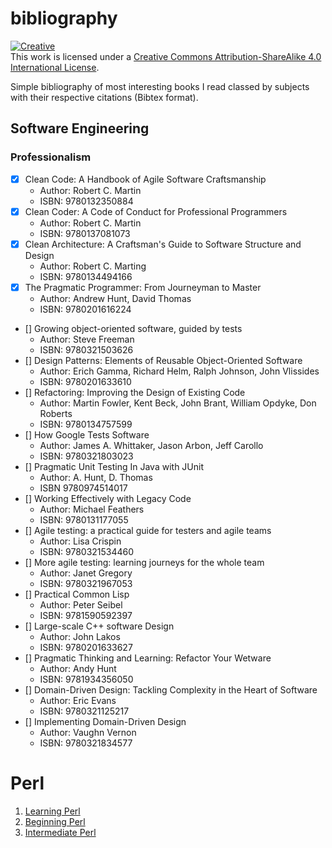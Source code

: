 # bibliography

<a rel=license href=http://creativecommons.org/licenses/by-sa/4.0/><img alt=Creative Commons License style=border-width:0 src=https://i.creativecommons.org/l/by-sa/4.0/88x31.png /></a><br />This work is licensed under a <a rel=license href=http://creativecommons.org/licenses/by-sa/4.0/>Creative Commons Attribution-ShareAlike 4.0 International License</a>.

Simple bibliography of most interesting books I read classed by subjects with their respective citations (Bibtex format).

## Software Engineering
### Professionalism
- [x] Clean Code: A Handbook of Agile Software Craftsmanship
    - Author: Robert C. Martin
    - ISBN: 9780132350884
- [x] Clean Coder: A Code of Conduct for Professional Programmers
    - Author: Robert C. Martin
    - ISBN: 9780137081073
- [x] Clean Architecture: A Craftsman's Guide to Software Structure and Design
    - Author: Robert C. Marting
    - ISBN: 9780134494166
- [x] The Pragmatic Programmer: From Journeyman to Master
    - Author: Andrew Hunt, David Thomas
    - ISBN: 9780201616224
- [] Growing object-oriented software, guided by tests
    - Author: Steve Freeman
    - ISBN: 9780321503626
- [] Design Patterns: Elements of Reusable Object-Oriented Software
    - Author: Erich Gamma, Richard Helm, Ralph Johnson, John Vlissides
    - ISBN: 9780201633610
- [] Refactoring: Improving the Design of Existing Code
    - Author: Martin Fowler, Kent Beck, John Brant, William Opdyke, Don Roberts
    - ISBN: 9780134757599
- [] How Google Tests Software
    - Author: James A. Whittaker, Jason Arbon, Jeff Carollo
    - ISBN: 9780321803023
- [] Pragmatic Unit Testing In Java with JUnit
    - Author: A. Hunt, D. Thomas
    - ISBN 9780974514017
- [] Working Effectively with Legacy Code
    - Author: Michael Feathers
    - ISBN: 9780131177055
- [] Agile testing: a practical guide for testers and agile teams
    - Author: Lisa Crispin
    - ISBN: 9780321534460
- [] More agile testing: learning journeys for the whole team
    - Author: Janet Gregory
    - ISBN: 9780321967053
- [] Practical Common Lisp
    - Author: Peter Seibel
    - ISBN: 9781590592397
- [] Large-scale C++ software Design
    - Author: John Lakos
    - ISBN: 9780201633627
- [] Pragmatic Thinking and Learning: Refactor Your Wetware
    - Author: Andy Hunt
    - ISBN: 9781934356050
- [] Domain-Driven Design: Tackling Complexity in the Heart of Software
    - Author: Eric Evans
    - ISBN: 9780321125217
- [] Implementing Domain-Driven Design
    - Author: Vaughn Vernon
    - ISBN: 9780321834577

# Perl
1. [Learning Perl](http://shop.oreilly.com/product/9780596520113.do)
1. [Beginning Perl](http://www.perl.org/books/beginning-perl/)
1. [Intermediate Perl](http://shop.oreilly.com/product/9780596102067.do)
